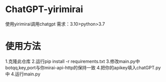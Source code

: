 # ChatGPT-yirimirai
使用yirimirai调用chatgpt
需求：3.10>python>3.7
# 使用方法
  1.克隆此仓库
  2.运行pip install -r requirements.txt
  3.修改main.py中botqq,key,port与你mirai-api-http的保持一致
  4.把你的apikey填入chatGPT.py中
  4.运行main.py
